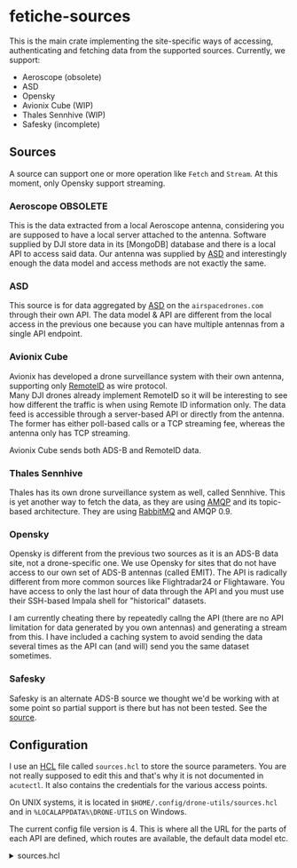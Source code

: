 # fetiche-sources

This is the main crate implementing the site-specific ways of accessing, authenticating and fetching data from the
supported sources. Currently, we support:

- Aeroscope (obsolete)
- ASD
- Opensky
- Avionix Cube (WIP)
- Thales Sennhive (WIP)
- Safesky (incomplete)

## Sources

A source can support one or more operation like `Fetch` and `Stream`. At this moment, only Opensky support streaming.

### Aeroscope **OBSOLETE**

This is the data extracted from a local Aeroscope antenna, considering you are supposed to have a local server attached
to the antenna. Software supplied by DJI store data in its [MongoDB] database and there is a local API to access said
data. Our antenna was supplied by [ASD] and interestingly enough the data model and access methods are not exactly the
same.

### ASD

This source is for data aggregated by [ASD] on the `airspacedrones.com` through their own API. The data model & API are
different from the local access in the previous one because you can have multiple antennas from a single API endpoint.

### Avionix Cube

Avionix has developed a drone surveillance system with their own antenna, supporting only [RemoteID] as wire protocol.  
Many DJI drones already implement RemoteID so it will be interesting to see how different the traffic is when using
Remote ID information only. The data feed is accessible through a server-based API or directly from the antenna. The
former has either poll-based calls or a TCP streaming fee, whereas the antenna only has TCP streaming.

Avionix Cube sends both ADS-B and RemoteID data.

### Thales Sennhive

Thales has its own drone surveillance system as well, called Sennhive. This is yet another way to fetch the data, as
they are using [AMQP] and its topic-based architecture. They are using [RabbitMQ] and AMQP 0.9.

### Opensky

Opensky is different from the previous two sources as it is an ADS-B data site, not a drone-specific one. We use Opensky
for sites that do not have access to our own set of ADS-B antennas (called EMIT). The API is radically different from
more common sources like Flightradar24 or Flightaware. You have access to only the last hour of data through the API and
you must use their SSH-based Impala shell for "historical" datasets.

I am currently cheating there by repeatedly callng the API (there are no API limitation for data generated by you own
antennas) and generating a stream from this. I have included a caching system to avoid sending the data several times
as the API can (and will) send you the same dataset sometimes.

### Safesky

Safesky is an alternate ADS-B source we thought we'd be working with at some point so partial support is there but has
not been tested. See the [source](src/access/safesky.rs).

## Configuration

I use an [HCL] file called `sources.hcl`  to store the source parameters. You are not really supposed to edit this and
that's why it is not documented in `acutectl`. It also contains the credentials for the various access points.

On UNIX systems, it is located in `$HOME/.config/drone-utils/sources.hcl` and in `%LOCALAPPDATA%\DRONE-UTILS` on
Windows.

The current config file version is 4. This is where all the URL for the parts of each API are defined, which routes are
available, the default data model etc.

<details>
<summary>sources.hcl</summary>

```hcl
version = 4

site "local" {
  features = ["fetch"]
  type     = "drone"
  format   = "aeroscope"
  base_url = "http://127.0.0.1:2400"
  routes = {
    get = "/drone/get"
  }
}

site "big.site.aero" {
  features = ["fetch"]
  type     = "drone"
  format   = "asd"
  base_url = "https://api.site.aero"
  routes = {
    get = "/api/journeys/filteredlocations/json"
  }
}

site "opensky" {
  features = ["fetch", "stream"]
  type     = "adsb"
  format   = "opensky"
  base_url = "https://opensky-network.org/api"
  routes = {
    get = "/states/own"
  }
}

site "safesky" {
  features = ["fetch"]
  type     = "adsb"
  format   = "safesky"
  base_url = "https://public-api.safesky.app"
  routes = {
    get = "/v1/beacons"
  }
}
```

</details>

[AMQP]: https://en.wikipedia.org/wiki/Advanced_Message_Queuing_Protocol

[ASD]: https://eur.airspacedrone.com/

[Actix]: https://actix.rs/

[ASTERIX]: https://www.eurocontrol.int/asterix/

[Opensky]: https://www.opensky-network.org/

[Parquet]: https://parquet.apache.org/

[RabbitMQ]: https://en.wikipedia.org/wiki/RabbitMQ

[RemoteID]: https://en.wikipedia.org/wiki/Remote_ID

[RUST]: https://www.rust-lang.org/

[Safesky]: https://safesky.app/

[HCL]: https://developer.hashicorp.com/terraform/language

[GitHub issues]: https://github.com/keltia/fetiche-rs/issues

[Actix]: https://actix.rs/
